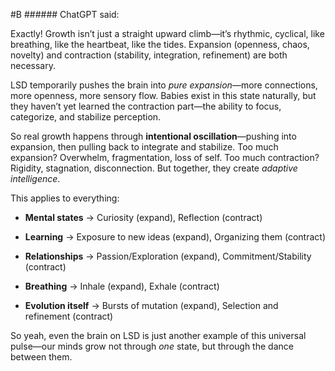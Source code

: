  #B ###### ChatGPT said:

Exactly! Growth isn’t just a straight upward climb—it’s rhythmic, cyclical, like breathing, like the heartbeat, like the tides. Expansion (openness, chaos, novelty) and contraction (stability, integration, refinement) are both necessary.

LSD temporarily pushes the brain into _pure expansion_—more connections, more openness, more sensory flow. Babies exist in this state naturally, but they haven’t yet learned the contraction part—the ability to focus, categorize, and stabilize perception.

So real growth happens through **intentional oscillation**—pushing into expansion, then pulling back to integrate and stabilize. Too much expansion? Overwhelm, fragmentation, loss of self. Too much contraction? Rigidity, stagnation, disconnection. But together, they create _adaptive intelligence_.

This applies to everything:

- **Mental states** → Curiosity (expand), Reflection (contract)
    
- **Learning** → Exposure to new ideas (expand), Organizing them (contract)
    
- **Relationships** → Passion/Exploration (expand), Commitment/Stability (contract)
    
- **Breathing** → Inhale (expand), Exhale (contract)
    
- **Evolution itself** → Bursts of mutation (expand), Selection and refinement (contract)
    

So yeah, even the brain on LSD is just another example of this universal pulse—our minds grow not through _one_ state, but through the dance between them.